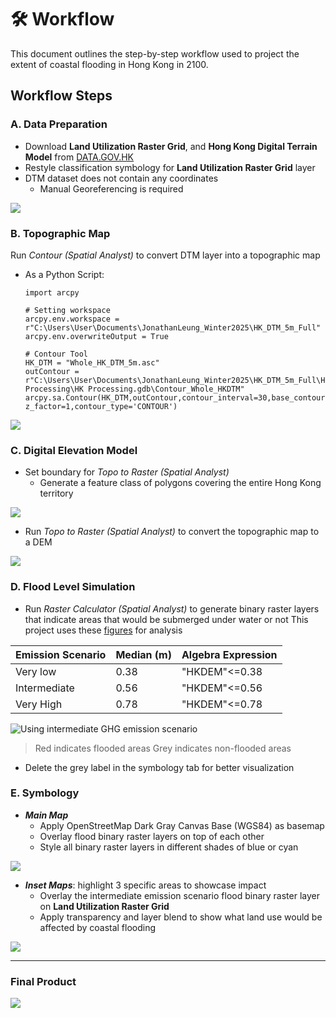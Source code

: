# 🛠️ Workflow

This document outlines the step-by-step workflow used to project the extent of coastal flooding in Hong Kong in 2100.

## Workflow Steps

### A. Data Preparation
- Download **Land Utilization Raster Grid**, and **Hong Kong Digital Terrain Model** from [DATA.GOV.HK](https://data.gov.hk/en/)
- Restyle classification symbology for **Land Utilization Raster Grid** layer
- DTM dataset does not contain any coordinates
  - Manual Georeferencing is required

![](HKDTM.png)

### B. Topographic Map
Run *Contour (Spatial Analyst)* to convert DTM layer into a topographic map 
- As a Python Script:
  <pre><code>import arcpy

  # Setting workspace
  arcpy.env.workspace = r"C:\Users\User\Documents\JonathanLeung_Winter2025\HK_DTM_5m_Full"
  arcpy.env.overwriteOutput = True

  # Contour Tool
  HK_DTM = "Whole_HK_DTM_5m.asc"
  outContour = r"C:\Users\User\Documents\JonathanLeung_Winter2025\HK_DTM_5m_Full\HK Processing\HK Processing.gdb\Contour_Whole_HKDTM"
  arcpy.sa.Contour(HK_DTM,outContour,contour_interval=30,base_contour=0, z_factor=1,contour_type='CONTOUR') </code></pre>

![](WholeContour_HK.png)

### C. Digital Elevation Model 
- Set boundary for *Topo to Raster (Spatial Analyst)*
  - Generate a feature class of polygons covering the entire Hong Kong territory

![](IslandBoundary.png)
- Run *Topo to Raster (Spatial Analyst)* to convert the topographic map to a DEM

![](TopoHK_FULL.png)

### D. Flood Level Simulation 
- Run *Raster Calculator (Spatial Analyst)* to generate binary raster layers that indicate areas that would be submerged under water or not
  This project uses these [figures](https://www.hko.gov.hk/en/climate_change/proj_hk_msl_med_conf_info.htm) for analysis 

Emission Scenario  | Median (m)  | Algebra Expression
------------- | ------------- | -------------
Very low  | 0.38 | "HKDEM"<=0.38
Intermediate | 0.56 | "HKDEM"<=0.56
Very High | 0.78 | "HKDEM"<=0.78

![Using intermediate GHG emission scenario](FloodBinary.png)
> Red indicates flooded areas
> Grey indicates non-flooded areas
- Delete the grey label in the symbology tab for better visualization

### E. Symbology
- ***Main Map***
  - Apply OpenStreetMap Dark Gray Canvas Base (WGS84) as basemap
  - Overlay flood binary raster layers on top of each other
  - Style all binary raster layers in different shades of blue or cyan

![](Basemap.png)
- ***Inset Maps***: highlight 3 specific areas to showcase impact
  - Overlay the intermediate emission scenario flood binary raster layer on **Land Utilization Raster Grid**
  - Apply transparency and layer blend to show what land use would be affected by coastal flooding

![](InsetSource.png)

---

### Final Product

![](FloodLayout.jpg)
